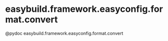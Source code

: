 # easybuild.framework.easyconfig.format.convert

@pydoc easybuild.framework.easyconfig.format.convert


